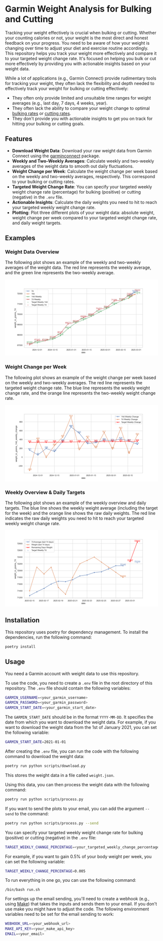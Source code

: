 # Garmin Weight Analysis for Bulking and Cutting
Tracking your weight effectively is crucial when bulking or cutting.
Whether your counting calories or not, your weight is the most direct and honest feedback on your progress.
You need to be aware of how your weight is changing over time to adjust your diet and exercise routine accordingly.
This repository helps you track your weight more effectively and compare it to your targeted weight change rate.
It's focused on helping you bulk or cut more effectively by providing you with actionable insights based on your weight data.

While a lot of applications (e.g., Garmin Connect) provide rudimentary tools for tracking your weight,
they often lack the flexibility and depth needed to effectively track your weight for bulking or cutting effectively:
- They often only provide limited and unsuitable time ranges for weight averages (e.g., last day, 7 days, 4 weeks, year).
- They often lack the ability to compare your weight change to optimal [bulking rates](https://macrofactorapp.com/bulking-calculator/) or [cutting rates](https://macrofactorapp.com/cutting-calculator/).
- They don't provide you with actionable insights to get you on track for hitting your bulking or cutting goals.

## Features
- **Download Weight Data**: Download your raw weight data from Garmin Connect using the [garminconnect](https://pypi.org/project/garminconnect/) package.
- **Weekly and Two-Weekly Averages**: Calculate weekly and two-weekly averages of the weight data to smooth out daily fluctuations.
- **Weight Change per Week**: Calculate the weight change per week based on the weekly and two-weekly averages, respectively. This correspond to your bulking or cutting rates.
- **Targeted Weight Change Rate**: You can specify your targeted weekly weight change rate (percentage) for bulking (positive) or cutting (negative) in the `.env` file.
- **Actionable Insights**: Calculate the daily weights you need to hit to reach your targeted weekly weight change rate.
- **Plotting**: Plot three different plots of your weight data: absolute weight, weight change per week compared to your targeted weight change rate, and daily weight targets.

## Examples

### Weight Data Overview
The following plot shows an example of the weekly and two-weekly averages of the weight data. The red line represents the weekly average, and the green line represents the two-weekly average.

[![Weight Data Overview](docs/images/weight_overview_example.png)](docs/images/weight_overview_example.png)

### Weight Change per Week
The following plot shows an example of the weight change per week based on the weekly and two-weekly averages. The red line represents the targeted weight change rate. The blue line represents the weekly weight change rate, and the orange line represents the two-weekly weight change rate.

[![Weight Change per Week](docs/images/weight_change_example.png)](docs/images/weight_change_example.png)

### Weekly Overview & Daily Targets
The following plot shows an example of the weekly overview and daily targets. The blue line shows the weekly weight average (including the target for the week) and the orange line shows the raw daily weights. The red line indicates the raw daily weights you need to hit to reach your targeted weekly weight change rate.

[![Weekly Overview & Daily Targets](docs/images/weekly_overview_example.png)](docs/images/weekly_overview_example.png)

## Installation
This repository uses poetry for dependency management.
To install the dependencies, run the following command:
```bash
poetry install
```

## Usage
You need a Garmin account with weight data to use this repository.

To use the code, you need to create a `.env` file in the root directory of this repository.
The `.env` file should contain the following variables:
```bash
GARMIN_USERNAME=<your_garmin_username>
GARMIN_PASSWORD=<your_garmin_password>
GARMIN_START_DATE=<your_garmin_start_date>
```

The `GARMIN_START_DATE` should be in the format `YYYY-MM-DD`. It specifies the date from which you want to download the weight data.
For example, if you want to download the weight data from the 1st of January 2021, you can set the following variable:
```bash
GARMIN_START_DATE=2021-01-01
```

After creating the `.env` file, you can run the code with the following command to download the weight data:
```bash
poetry run python scripts/download.py
```

This stores the weight data in a file called `weight.json`.

Using this data, you can then process the weight data with the following command:
```bash
poetry run python scripts/process.py
```

If you want to send the plots to your email, you can add the argument `--send` to the command:
```bash
poetry run python scripts/process.py --send
```

You can specify your targeted weekly weight change rate for bulking (positive) or cutting (negative) in the `.env` file:
```bash
TARGET_WEEKLY_CHANGE_PERCENTAGE=<your_targeted_weekly_change_percentage>
```

For example, if you want to gain 0.5% of your body weight per week, you can set the following variable:
```bash
TARGET_WEEKLY_CHANGE_PERCENTAGE=0.005
```

To run everything in one go, you can use the following command:
```terminal
/bin/bash run.sh
```

For settings up the email sending, you'll need to create a webhook (e.g., using [Make](https://make.com)) that takes the inputs and sends them to your email. If you don't use make you might have to adjust the code. The following environment variables need to be set for the email sending to work:
```bash
WEBHOOK_URL=<your_webhook_url>
MAKE_API_KEY=<your_make_api_key>
EMAIL=<your_email>
```
